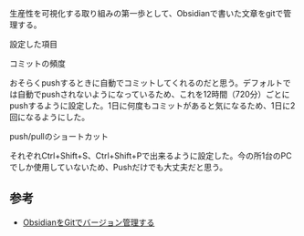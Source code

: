生産性を可視化する取り組みの第一歩として、Obsidianで書いた文章をgitで管理する。

設定した項目

コミットの頻度

おそらくpushするときに自動でコミットしてくれるのだと思う。デフォルトでは自動でpushされないようになっているため、これを12時間（720分）ごとにpushするように設定した。1日に何度もコミットがあると気になるため、1日に2回になるようにした。

push/pullのショートカット

それぞれCtrl+Shift+S、Ctrl+Shift+Pで出来るように設定した。今の所1台のPCでしか使用していないため、Pushだけでも大丈夫だと思う。

## 参考

- [ObsidianをGitでバージョン管理する](https://kattsun.dev/posts/2021-05-25-obsidian-with-git/)
